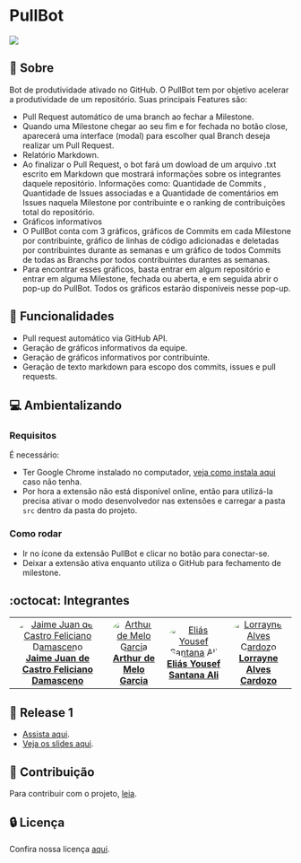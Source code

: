 # PullBot

<img src="imagens/logo.png" width="auto" height="auto">

## 🔭 Sobre 
Bot de produtividade ativado no GitHub. O PullBot tem por objetivo acelerar a produtividade de um repositório.
Suas principais Features são:
- Pull Request automático de uma branch ao fechar a Milestone.
- Quando uma Milestone chegar ao seu fim e for fechada no botão close, aparecerá uma interface (modal) para escolher qual Branch deseja realizar um Pull Request.
- Relatório Markdown.
- Ao finalizar o Pull Request, o bot fará um dowload de um arquivo .txt escrito em Markdown que mostrará informações sobre os integrantes daquele repositório. Informações como:  Quantidade de Commits , Quantidade de Issues associadas e a Quantidade de comentários em Issues naquela Milestone por contribuinte e o ranking de contribuições total do repositório.
- Gráficos informativos
- O PullBot conta com 3 gráficos, gráficos de Commits em cada Milestone por contribuinte, gráfico de linhas de código adicionadas e deletadas por contribuintes durante as semanas e um gráfico de todos Commits de todas as Branchs por todos contribuintes durantes as semanas.
- Para encontrar esses gráficos, basta entrar em algum repositório e entrar em alguma Milestone, fechada ou aberta, e em seguida abrir o pop-up do PullBot. Todos os gráficos estarão disponíveis nesse pop-up.

## 🌱 Funcionalidades
- Pull request automático via GitHub API.
- Geração de gráficos informativos da equipe.
- Geração de gráficos informativos por contribuinte.
- Geração de texto markdown para escopo dos commits, issues e pull requests.

## :computer: Ambientalizando
### Requisitos
É necessário:
- Ter Google Chrome instalado no computador, [veja como instala aqui](https://www.google.com/chrome/) caso não tenha.
- Por hora a extensão não está disponível online, então para utilizá-la precisa ativar o modo desenvolvedor nas extensões e carregar a pasta `src` dentro da pasta do projeto.
### Como rodar
- Ir no ícone da extensão PullBot e clicar no botão para conectar-se.
- Deixar a extensão ativa enquanto utiliza o GitHub para fechamento de milestone.

## :octocat: Integrantes
<table>
    <tr>
        <td align="center"><a href="https://github.com/JaimeJuan11" target="_blank"><img onmouseover="opaqImg(this)" onmouseout="normalImg(this)" style="border-radius: 50%;" src="imagens/jaime.jpg" width="auto;" alt="Jaime Juan de Castro Feliciano Damasceno"/><br /><b>Jaime Juan de Castro Feliciano Damasceno</b></a><br /><a href="https://github.com/JaimeJuan11" target="_blank"></a></td>
        <td align="center"><a href="https://github.com/ArthurMeloG" target="_blank"><img onmouseover="opaqImg(this)" onmouseout="normalImg(this)" style="border-radius: 50%;" src="imagens/Arthur.jpg" width="auto;" alt="Arthur de Melo Garcia"/><br /><b>Arthur de Melo Garcia</b></a><br /><a href="https://github.com/ArthurMeloG" target="_blank"></a></td>
        <td align="center"><a href="https://github.com/eliasyousef00" target="_blank"><img onmouseover="opaqImg(this)" onmouseout="normalImg(this)" style="border-radius: 50%;" src="imagens/elias.jpg" width="auto;" alt="Eliás Yousef Santana Ali"/><br /><b>Eliás Yousef Santana Ali</b></a><br /><a href="https://github.com/eliasyousef00" target="_blank"></a></td>
        <td align="center"><a href="https://github.com/LorrayneCardozo" target="_blank"><img onmouseover="opaqImg(this)" onmouseout="normalImg(this)" style="border-radius: 50%;" src="imagens/Lorrayne.jpg" width="auto;" alt="Lorrayne Alves Cardozo"/><br /><b>Lorrayne Alves Cardozo</b></a><br /><a href="https://github.com/LorrayneCardozo" target="_blank"></a></td>
    </tr>
</table>

## :movie_camera: Release 1
- [Assista aqui](https://www.youtube.com/watch?v=3ph3lByYGgg).
- [Veja os slides aqui](https://drive.google.com/file/d/1eqFcDay-HR5pWDbDmp6qv3tlPCDPJwLK/view?usp=sharing).

## :balloon: Contribuição
Para contribuir com o projeto, [leia](https://github.com/fga-eps-mds/PullBot/blob/master/CONTRIBUTING.md).

## :lock: Licença
Confira nossa licença [aqui](https://github.com/fga-eps-mds/PullBot/blob/master/LICENSE).
